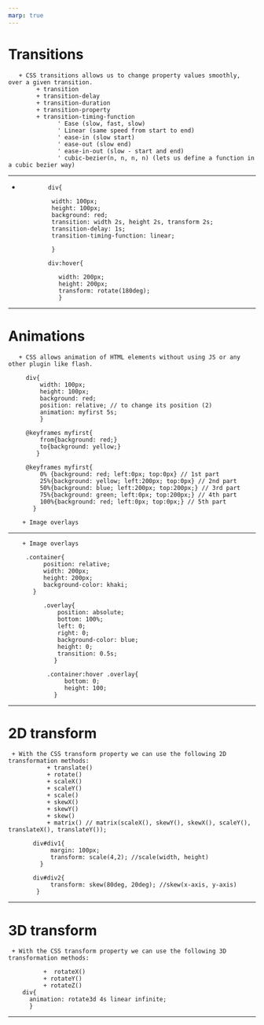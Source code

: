 ```yaml
---
marp: true
---
```


# Transitions
       + CSS transitions allows us to change property values smoothly, over a given transition.
            + transition
            + transition-delay
            + transition-duration
            + transition-property
            + transition-timing-function
                  ' Ease (slow, fast, slow)
                  ' Linear (same speed from start to end)
                  ' ease-in (slow start)
                  ' ease-out (slow end)
                  ' ease-in-out (slow - start and end)
                  ' cubic-bezier(n, n, n, n) (lets us define a function in a cubic bezier way)

---

+             div{
               
               width: 100px;
               height: 100px;
               background: red;
               transition: width 2s, height 2s, transform 2s;
               transition-delay: 1s;
               transition-timing-function: linear;

               }

              div:hover{

                 width: 200px;
                 height: 200px;
                 transform: rotate(180deg);
                 }

---

# Animations
       + CSS allows animation of HTML elements without using JS or any other plugin like flash.

         div{
             width: 100px;
             height: 100px;
             background: red;
             position: relative; // to change its position (2)
             animation: myfirst 5s;
             }

         @keyframes myfirst{
             from{background: red;}
             to{background: yellow;}
            }         

         @keyframes myfirst{
             0% {background: red; left:0px; top:0px} // 1st part
             25%{background: yellow; left:200px; top:0px} // 2nd part
             50%{background: blue; left:200px; top:200px;} // 3rd part
             75%{background: green; left:0px; top:200px;} // 4th part
             100%{background: red; left:0px; top:0px;} // 5th part
           }

        + Image overlays

---

        + Image overlays

         .container{
              position: relative;
              width: 200px;
              height: 200px;
              background-color: khaki;
           }

              .overlay{
                  position: absolute;
                  bottom: 100%;
                  left: 0;
                  right: 0;
                  background-color: blue;
                  height: 0;
                  transition: 0.5s;
                 }

               .container:hover .overlay{
                    bottom: 0;
                    height: 100;
                 }

---

# 2D transform

     + With the CSS transform property we can use the following 2D transformation methods:
               + translate()
               + rotate()
               + scaleX()
               + scaleY()
               + scale()
               + skewX()
               + skewY()
               + skew()
               + matrix() // matrix(scaleX(), skewY(), skewX(), scaleY(), translateX(), translateY());	 

           div#div1{
                margin: 100px;
                transform: scale(4,2); //scale(width, height)
             }

           div#div2{
                transform: skew(80deg, 20deg); //skew(x-axis, y-axis)
            } 

---

# 3D transform

     + With the CSS transform property we can use the following 3D transformation methods:    

              +  rotateX()
              + rotateY()
              + rotateZ()
        div{
          animation: rotate3d 4s linear infinite;
          }

---
